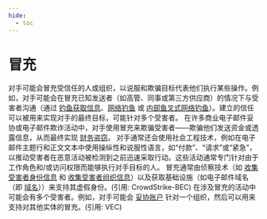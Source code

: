 ```yaml
---
hide:
  - toc
---
```


# 冒充

对手可能会冒充受信任的人或组织，以说服和欺骗目标代表他们执行某些操作。例如，对手可能会在冒充已知发送者（如高管、同事或第三方供应商）的情况下与受害者沟通（通过 [钓鱼获取信息](https://attack.mitre.org/techniques/T1598)、[网络钓鱼](https://attack.mitre.org/techniques/T1566) 或 [内部鱼叉式网络钓鱼](https://attack.mitre.org/techniques/T1534)）。建立的信任可以被用来实现对手的最终目标，可能针对多个受害者。  在许多商业电子邮件妥协或电子邮件欺诈活动中，对手使用冒充来欺骗受害者——欺骗他们发送资金或透露信息，从而最终实现 [财务盗窃](https://attack.mitre.org/techniques/T1657)。  对手通常还会使用社会工程技术，例如在电子邮件主题行和正文文本中使用操纵性和说服性语言，如“付款”、“请求”或“紧急”，以推动受害者在恶意活动被检测到之前迅速采取行动。这些活动通常专门针对由于工作角色和/或访问权限而能够执行对手目标的人。  冒充通常由侦察技术（如 [收集受害者身份信息](https://attack.mitre.org/techniques/T1589) 和 [收集受害者组织信息](https://attack.mitre.org/techniques/T1591)）以及获取基础设施（如电子邮件域名（即 [域名](https://attack.mitre.org/techniques/T1583/001)））来支持其虚假身份。(引用: CrowdStrike-BEC)  在涉及冒充的活动中可能会有多个受害者。例如，对手可能会 [妥协账户](https://attack.mitre.org/techniques/T1586) 针对一个组织，然后可以用来支持对其他实体的冒充。(引用: VEC)
